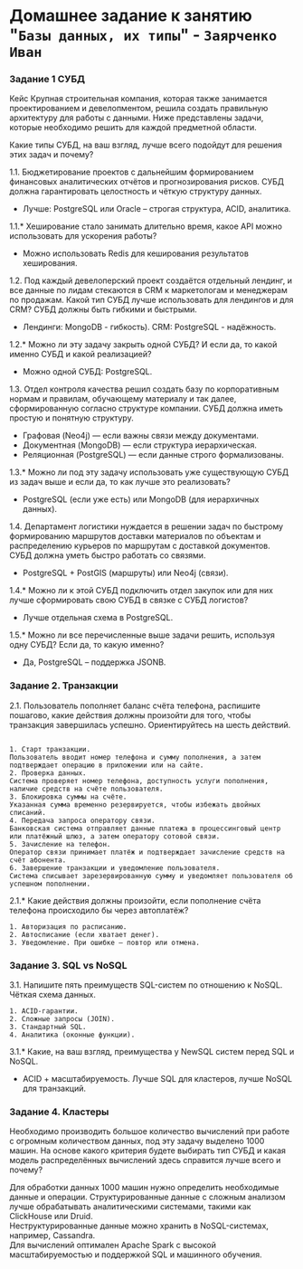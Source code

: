# Домашнее задание к занятию "`Базы данных, их типы`" - `Заярченко Иван`


### Задание 1 СУБД

Кейс
Крупная строительная компания, которая также занимается проектированием и девелопментом, решила создать правильную архитектуру для работы с данными. Ниже представлены задачи, которые необходимо решить для каждой предметной области.

Какие типы СУБД, на ваш взгляд, лучше всего подойдут для решения этих задач и почему?

1.1. Бюджетирование проектов с дальнейшим формированием финансовых аналитических отчётов и прогнозирования рисков. СУБД должна гарантировать целостность и чёткую структуру данных.
- Лучше: PostgreSQL или Oracle – строгая структура, ACID, аналитика.

1.1.* Хеширование стало занимать длительно время, какое API можно использовать для ускорения работы?
- Можно использовать Redis для кеширования результатов хеширования.

1.2. Под каждый девелоперский проект создаётся отдельный лендинг, и все данные по лидам стекаются в CRM к маркетологам и менеджерам по продажам. Какой тип СУБД лучше использовать для лендингов и для CRM? СУБД должны быть гибкими и быстрыми.
- Лендинги: MongoDB - гибкость). CRM: PostgreSQL - надёжность.

1.2.* Можно ли эту задачу закрыть одной СУБД? И если да, то какой именно СУБД и какой реализацией?
- Можно одной СУБД: PostgreSQL.

1.3. Отдел контроля качества решил создать базу по корпоративным нормам и правилам, обучающему материалу и так далее, сформированную согласно структуре компании. СУБД должна иметь простую и понятную структуру.
- Графовая (Neo4j) — если важны связи между документами.
- Документная (MongoDB) — если структура иерархическая.
- Реляционная (PostgreSQL) — если данные строго формализованы.

1.3.* Можно ли под эту задачу использовать уже существующую СУБД из задач выше и если да, то как лучше это реализовать?
- PostgreSQL (если уже есть) или MongoDB (для иерархичных данных).

1.4. Департамент логистики нуждается в решении задач по быстрому формированию маршрутов доставки материалов по объектам и распределению курьеров по маршрутам с доставкой документов. СУБД должна уметь быстро работать со связями.
- PostgreSQL + PostGIS (маршруты) или Neo4j (связи).

1.4.* Можно ли к этой СУБД подключить отдел закупок или для них лучше сформировать свою СУБД в связке с СУБД логистов?
- Лучше отдельная схема в PostgreSQL.

1.5.* Можно ли все перечисленные выше задачи решить, используя одну СУБД? Если да, то какую именно?
- Да, PostgreSQL – поддержка JSONB.

### Задание 2. Транзакции
2.1. Пользователь пополняет баланс счёта телефона, распишите пошагово, какие действия должны произойти для того, чтобы транзакция завершилась успешно. Ориентируйтесь на шесть действий.

```

1. Старт транзакции.
Пользователь вводит номер телефона и сумму пополнения, а затем подтверждает операцию в приложении или на сайте.
2. Проверка данных.
Система проверяет номер телефона, доступность услуги пополнения, наличие средств на счёте пользователя.
3. Блокировка суммы на счёте.
Указанная сумма временно резервируется, чтобы избежать двойных списаний.
4. Передача запроса оператору связи.
Банковская система отправляет данные платежа в процессинговый центр или платёжный шлюз, а затем оператору сотовой связи.
5. Зачисление на телефон.
Оператор связи принимает платёж и подтверждает зачисление средств на счёт абонента.
6. Завершение транзакции и уведомление пользователя.
Система списывает зарезервированную сумму и уведомляет пользователя об успешном пополнении. 
```

2.1.* Какие действия должны произойти, если пополнение счёта телефона происходило бы через автоплатёж?

```
1. Авторизация по расписанию.
2. Автосписание (если хватает денег).
3. Уведомление. При ошибке – повтор или отмена.
```

### Задание 3. SQL vs NoSQL
3.1. Напишите пять преимуществ SQL-систем по отношению к NoSQL.
Чёткая схема данных.
```
1. ACID-гарантии.
2. Сложные запросы (JOIN).
3. Стандартный SQL.
4. Аналитика (оконные функции).
```

3.1.* Какие, на ваш взгляд, преимущества у NewSQL систем перед SQL и NoSQL.
- ACID + масштабируемость. Лучше SQL для кластеров, лучше NoSQL для транзакций.

### Задание 4. Кластеры
Необходимо производить большое количество вычислений при работе с огромным количеством данных, под эту задачу выделено 1000 машин.
На основе какого критерия будете выбирать тип СУБД и какая модель распределённых вычислений здесь справится лучше всего и почему?

Для обработки данных 1000 машин нужно определить необходимые данные и операции. 
Структурированные данные с сложным анализом лучше обрабатывать аналитическими системами, такими как ClickHouse или Druid.  
Неструктурированные данные можно хранить в NoSQL-системах, например, Cassandra.  
Для вычислений оптимален Apache Spark с высокой масштабируемостью и поддержкой SQL и машинного обучения.
